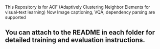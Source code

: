 This Repository is for ACF (Adaptively Clustering Neighbor Elements for visual-text learning)
Now Image captioning, VQA, dependency parsing are supported

## You can attach to the README in each folder for detailed training and evaluation instructions.

